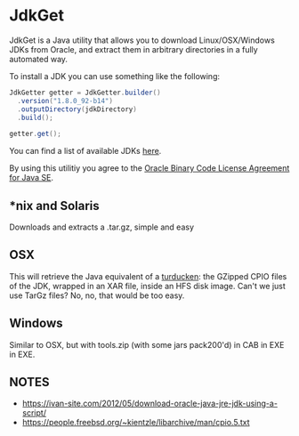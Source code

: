 # JdkGet

JdkGet is a Java utility that allows you to download Linux/OSX/Windows JDKs from Oracle, and extract them in arbitrary directories in a fully automated way.

To install a JDK you can use something like the following:

```java
JdkGetter getter = JdkGetter.builder()
  .version("1.8.0_92-b14")
  .outputDirectory(jdkDirectory)
  .build();  
    
getter.get();  
```

You can find a list of available JDKs [here](Jdks.md).

By using this utilitiy you agree to the [Oracle Binary Code License Agreement for Java SE][1].

## *nix and Solaris
Downloads and extracts a .tar.gz, simple and easy

## OSX
This will retrieve the Java equivalent of a [turducken][2]: the GZipped CPIO files of the JDK, wrapped in an XAR file, inside an HFS disk image. Can't we just use TarGz files? No, no, that would be too easy.

## Windows
Similar to OSX, but with tools.zip (with some jars pack200'd) in CAB in EXE in EXE.

## NOTES

- https://ivan-site.com/2012/05/download-oracle-java-jre-jdk-using-a-script/
- https://people.freebsd.org/~kientzle/libarchive/man/cpio.5.txt

[1]: http://www.oracle.com/technetwork/java/javase/terms/license/index.html
[2]: https://en.wikipedia.org/wiki/Turducken